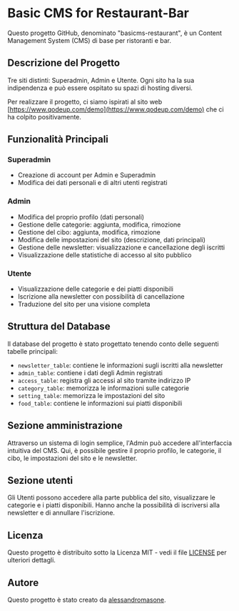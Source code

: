 # Basic CMS for Restaurant-Bar

Questo progetto GitHub, denominato "basicms-restaurant", è un Content Management System (CMS) di base per ristoranti e bar.
## Descrizione del Progetto

Tre siti distinti: Superadmin, Admin e Utente. Ogni sito ha la sua indipendenza e può essere ospitato su spazi di hosting diversi.

Per realizzare il progetto, ci siamo ispirati al sito web [https://www.qodeup.com/demo](https://www.qodeup.com/demo) che ci ha colpito positivamente.

## Funzionalità Principali

### Superadmin

- Creazione di account per Admin e Superadmin
- Modifica dei dati personali e di altri utenti registrati

### Admin

- Modifica del proprio profilo (dati personali)
- Gestione delle categorie: aggiunta, modifica, rimozione
- Gestione del cibo: aggiunta, modifica, rimozione
- Modifica delle impostazioni del sito (descrizione, dati principali)
- Gestione delle newsletter: visualizzazione e cancellazione degli iscritti
- Visualizzazione delle statistiche di accesso al sito pubblico

### Utente

- Visualizzazione delle categorie e dei piatti disponibili
- Iscrizione alla newsletter con possibilità di cancellazione
- Traduzione del sito per una visione completa

## Struttura del Database

Il database del progetto è stato progettato tenendo conto delle seguenti tabelle principali:

- `newsletter_table`: contiene le informazioni sugli iscritti alla newsletter
- `admin_table`: contiene i dati degli Admin registrati
- `access_table`: registra gli accessi al sito tramite indirizzo IP
- `category_table`: memorizza le informazioni sulle categorie
- `setting_table`: memorizza le impostazioni del sito
- `food_table`: contiene le informazioni sui piatti disponibili

## Sezione amministrazione

Attraverso un sistema di login semplice, l'Admin può accedere all'interfaccia intuitiva del CMS. Qui, è possibile gestire il proprio profilo, le categorie, il cibo, le impostazioni del sito e le newsletter.

## Sezione utenti

Gli Utenti possono accedere alla parte pubblica del sito, visualizzare le categorie e i piatti disponibili. Hanno anche la possibilità di iscriversi alla newsletter e di annullare l'iscrizione.

## Licenza

Questo progetto è distribuito sotto la Licenza MIT - vedi il file [LICENSE](LICENSE) per ulteriori dettagli.


## Autore

Questo progetto è stato creato da [alessandromasone](https://github.com/alessandromasone).
